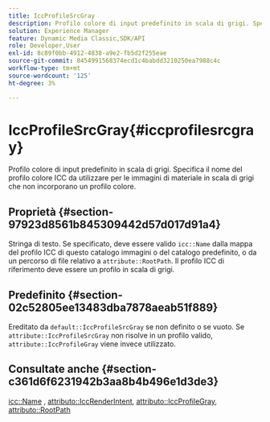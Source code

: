 ```yaml
---
title: IccProfileSrcGray
description: Profilo colore di input predefinito in scala di grigi. Specifica il nome del profilo colore ICC da utilizzare per le immagini di materiale in scala di grigi che non incorporano un profilo colore.
solution: Experience Manager
feature: Dynamic Media Classic,SDK/API
role: Developer,User
exl-id: 8c89f0bb-4912-4838-a9e2-fb5d2f255eae
source-git-commit: 8454991568374ecd1c4babdd3210250ea7988c4c
workflow-type: tm+mt
source-wordcount: '125'
ht-degree: 3%

---
```


# IccProfileSrcGray{#iccprofilesrcgray}

Profilo colore di input predefinito in scala di grigi. Specifica il nome del profilo colore ICC da utilizzare per le immagini di materiale in scala di grigi che non incorporano un profilo colore.

## Proprietà {#section-97923d8561b845309442d57d017d91a4}

Stringa di testo. Se specificato, deve essere valido `icc::Name` dalla mappa del profilo ICC di questo catalogo immagini o del catalogo predefinito, o da un percorso di file relativo a `attribute::RootPath`. Il profilo ICC di riferimento deve essere un profilo in scala di grigi.

## Predefinito {#section-02c52805ee13483dba7878aeab51f889}

Ereditato da `default::IccProfileSrcGray` se non definito o se vuoto. Se `attribute::IccProfileSrcGray` non risolve in un profilo valido, `attribute::IccProfileGray` viene invece utilizzato.

## Consultate anche {#section-c361d6f6231942b3aa8b4b496e1d3de3}

[icc::Name](../../../../../ir-api/material-cat/image-rendering-api-ref/c-ir-material-catalog/c-ir-icc-profile-map-reference/r-ir-name-icc.md#reference-7a293ede360e433782575f8f6a562ac2) , [attributo::IccRenderIntent](../../../../../ir-api/material-cat/image-rendering-api-ref/c-ir-material-catalog/c-ir-attributes-reference/r-ir-iccrenderintent.md#reference-3b80b7a4c25545a593c5076f318b5c40), [attributo::IccProfileGray](../../../../../ir-api/material-cat/image-rendering-api-ref/c-ir-material-catalog/c-ir-attributes-reference/r-ir-iccprofilegray.md#reference-712f1d0dcca748df9aaf495681bb39e6), [attributo::RootPath](../../../../../ir-api/material-cat/image-rendering-api-ref/c-ir-material-catalog/c-ir-attributes-reference/r-ir-rootpath.md#reference-a4d7c96b62e14fcbad1740c702f160f3)
